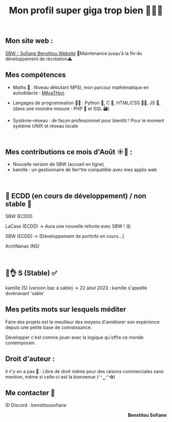 <h1 align="center">Mon profil super giga trop bien 🤯🧨💥</h1>
<br>

<h2 align="left">Mon site web :</h2> <a href="https://benstitousofiane.github.io/sbw/"> SBW - Sofiane Benstitou Website</a> 🚧Maintenance jusqu'à la fin du développement de récréation⚠️

<h2 align="left">Mes compétences</h2>

- Maths 🔢 : Niveau débutant MPSI, mon parcour mathématique en autodidacte : <a href="https://github.com/benstitousofiane/MAraTHon"> MAraTHon</a>

- Langages de programmation 👨‍💻 : Python 🐍, C 🧓, HTML/CSS 🏄‍♂️, JS 😤, (dans une moindre mesure : PHP 🐘 et SQL 🗃️)

- Système-réseau : de façon professionnel pour bientôt ! Pour le moment système UNIX et réseau locale

<br>

<h2 align="left">Mes contributions ce mois d'Août ☀️🤯 : </h2>

- Nouvelle version de SBW (accueil en ligne)
- kamille : un gestionnaire de fen^tre compatible avec mes applis web

<br>

<h2 align="left">🚧 ECDD (en cours de développement) / non stable 🚸</h2>
SBW (ECDD) 


LaCase (ECDD) -> Aura une nouvelle refonte avec SBW ! 😝

SBW (ECDD) -> [Développement de portinfo en cours...]

ArchNanas (NS)

<br>

<h2 align="left">😤👌 S (Stable) ✅</h2>
kamille (S) (version bac à sable) -> 22 aôut 2023 : kamille s'appelle dorénavant 'sable'

<br>

<h2 align="left">Mes petits mots sur lesquels méditer</h2>
<p align="left">Faire des projets est le meuilleur des moyens d'améliorer son expérience depuis une petite base de connaissance.</p>
<p align="left">Développer c'est comme jouer avec la logique qu'offre ce monde contemporain.</p>

<h2 align="left">Droit d'auteur :</h2>
Il n'y en a pas 🤯 : Libre de droit même pour des raisons commerciales sans mention, même si celle-ci est la bienvenue (◠‿◠✿)

<br>

<h2 align="left">Me contacter 📧</h2>

ID Discord : benstitousofiane

<p align="right"><b>Benstitou Sofiane</b></p>
